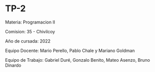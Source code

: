 # TP-2

Materia: Programacion II 

Comision: 35 - Chivilcoy

Año de cursada: 2022

Equipo Docente: Mario Perello, Pablo Chale y Mariano Goldman

Equipo de Trabajo: Gabriel Duré, Gonzalo Benito, Mateo Asenzo, Bruno Dinardo
